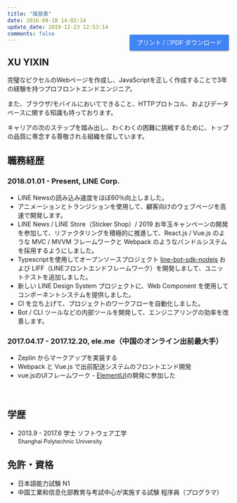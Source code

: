 ```yaml
---
title: "履歴書"
date: 2016-09-18 14:02:14
update_date: 2019-12-23 12:53:14
comments: false
---
```


<button id="print" onclick="print();ga('send','event','click','resumeDownload')">プリント / PDF ダウンロード </button>

## XU YIXIN

完璧なピクセルのWebページを作成し、JavaScriptを正しく作成することで3年の経験を持つプロフロントエンドエンジニア。

また、ブラウザ/モバイルにおいてできること、HTTPプロトコル、およびデータベースに関する知識も持っております。

キャリアの次のステップを踏み出し、わくわくの困難に挑戦するために、トップの品質に専念する尊敬される組織を探しています。


## 職務経歴

### 2018.01.01 - Present, LINE Corp.
- LINE Newsの読み込み速度をほぼ60％向上しました。
- アニメーションとトランジションを使用して、顧客向けのウェブページを高速で開発します。
- LINE News / LINE Store（Sticker Shop）/ 2019 お年玉キャンペーンの開発を参加して、リファクタリングを積極的に推進して、React.js / Vue.js のような MVC / MVVM フレームワークと Webpack のようなバンドルシステムを採用するようにしました。
- Typescriptを使用してオープンソースプロジェクト [line-bot-sdk-nodejs](https://github.com/line/line-bot-sdk-nodejs) および LIFF（LINEフロントエンドフレームワーク）を開発しまして、ユニットテストを追加しました。
- 新しい LINE Design System プロジェクトに、Web Component を使用してコンポーネントシステムを提供しました。
- CI を立ち上げて、プロジェクトのワークフローを自動化しました。
- Bot / CLI ツールなどの内部ツールを開発して、エンジニアリングの効率を改善します。


### 2017.04.17 - 2017.12.20, ele.me（中国のオンライン出前最大手）
- Zeplin からマークアップを実装する
- Webpack と Vue.js で出前配送システムのフロントエンド開発
- vue.jsのUIフレームワーク - [ElementUI](https://element.eleme.io/#/)の開発に参加した

<!-- ### 2016.06.20 - 2017.04.14 030buy.com / rennigou.jp （日本商品代理購入サイト、インターン）
> - canvas2D や CSS や Javascript で活動ページを完成　アニメーション満載
> - php、gulp.js、vue.jsで一緒に業務システムを完成
> - モバイルウェブページの完成、ページにネイティブと通信 -->
　　

## 学歴
- 2013.9 - 2017.6 学士 ソフトウェア工学 <br /><span style="font-size: 90%"> Shanghai Polytechnic University  </span>

## 免許・資格
- 日本語能力試験 N1
- 中国工業和信息化部教育与考試中心が実施する試験 程序員（プログラマ）
　　


<!-- ## その他の個人作品
> [Canvas Contribution](https://github.com/xingoxu/canvas-contribution) - **Canvas2D / ES2015 / NPMpackage**
> [PS4 Wallpaper Helper](http://works.xingoxu.com/ps4helper/) - **Electron/Express.js/socket.io**
> [代理購入サイト価格比較ツール（中国語のみ）](http://works.xingoxu.com/buy-calc/) - **React.js**
> [ブログ](https://blog.xingoxu.com/ja/) - **HTML/CSS/JS**
> もっと \>\>　[作品](http://works.xingoxu.com/) -->


<style markdown="0">
  #print {
    float: right;
    margin-top: -34px;
    background: rgb(65, 132, 243);
    color: #FFF;
    border: 0;
    outline: 0;
    padding: 0 16px;
    border-radius: 2px;
    font-size: 14px;
    line-height: 36px;
    cursor: pointer;
    transition: .3s all ease;
    box-shadow: 0 2px 2px 0 rgba(0,0,0,.14), 0 1px 5px 0 rgba(0,0,0,.12), 0 3px 1px -2px rgba(0,0,0,.2);    
  }
  #print:hover {
    background: rgba(65, 132, 243,.8);
  }
  #print:focus {
    background: #3a78de;
  }
  #print:active {
    background: #3264b7;
    box-shadow: 0 8px 10px 1px rgba(0,0,0,.14), 0 3px 14px 2px rgba(0,0,0,.12), 0 5px 5px -3px rgba(0,0,0,.4);
  }
  @media print {
    #comments, #footer,.article-share,.right-col,#print {
      display: none;
    }
    #container .mid-col {
      right: 0;
    }
    .article {
      margin: 0;
      padding: 0;
      box-shadow: none;
    }
    .article-title {
      margin-bottom: 0;
    }
    .article-entry {
      margin-top: 10px;
    }
    #XU-YIXIN {
      margin-top: 0;
    }
    body {
      background: #FFF;
      font-size: 14px;
    }
  }
</style>